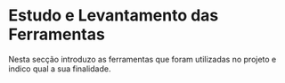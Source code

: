 
# Estudo e Levantamento das Ferramentas

Nesta secção introduzo as ferramentas que foram utilizadas no projeto e indico qual a sua finalidade.

